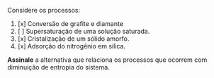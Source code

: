 Considere os processos:

1. [x] Conversão de grafite e diamante
2. [ ] Supersaturação de uma solução saturada.
3. [x] Cristalização de um sólido amorfo.
4. [x] Adsorção do nitrogênio em sílica.

**Assinale** a alternativa que relaciona os processos que ocorrem com diminuição de entropia do sistema.
